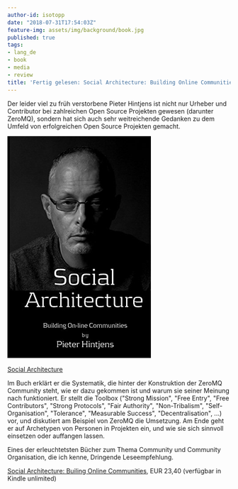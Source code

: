 ```yaml
---
author-id: isotopp
date: "2018-07-31T17:54:03Z"
feature-img: assets/img/background/book.jpg
published: true
tags:
- lang_de
- book
- media
- review
title: 'Fertig gelesen: Social Architecture: Building Online Communities'
---
```

Der leider viel zu früh verstorbene Pieter Hintjens ist nicht nur Urheber und Contributor bei zahlreichen Open Source Projekten gewesen (darunter ZeroMQ), sondern hat sich auch sehr weitreichende Gedanken zu dem Umfeld von erfolgreichen Open Source Projekten gemacht.

[![](/uploads/2017/07/social-architecture.jpg)](https://www.amazon.de/Social-Architecture-Building-line-Communities-ebook/dp/B01F8I7Z7E)

[Social Architecture](https://www.amazon.de/Social-Architecture-Building-line-Communities-ebook/dp/B01F8I7Z7E)

Im Buch erklärt er die Systematik, die hinter der Konstruktion der ZeroMQ Community steht, wie er dazu gekommen ist und warum sie seiner Meinung nach funktioniert. Er stellt die Toolbox ("Strong Mission", "Free Entry", "Free Contributors", "Strong Protocols", "Fair Authority", "Non-Tribalism", "Self-Organisation", "Tolerance", "Measurable Success", "Decentralisation", ...) vor, und diskutiert am Beispiel von ZeroMQ die Umsetzung. Am Ende geht er auf Archetypen von Personen in Projekten ein, und wie sie sich sinnvoll einsetzen oder auffangen lassen.

Eines der erleuchtetsten Bücher zum Thema Community und Community Organisation, die ich kenne, Dringende Leseempfehlung.

[Social Architecture: Builing Online Communities](https://www.amazon.de/Social-Architecture-Building-line-Communities-ebook/dp/B01F8I7Z7E), EUR 23,40 (verfügbar in Kindle unlimited)
